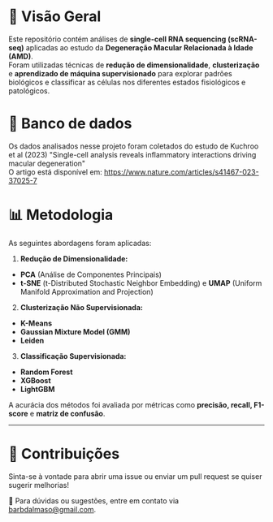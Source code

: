 # 📌 Visão Geral  
Este repositório contém análises de **single-cell RNA sequencing (scRNA-seq)** aplicadas ao estudo da **Degeneração Macular Relacionada à Idade (AMD)**.  
Foram utilizadas técnicas de **redução de dimensionalidade**, **clusterização** e **aprendizado de máquina supervisionado** para explorar padrões biológicos e classificar as células nos diferentes estados fisiológicos e patológicos.  

# 🎲 Banco de dados
Os dados analisados nesse projeto foram coletados do estudo de Kuchroo et al (2023) "Single-cell analysis reveals inflammatory interactions driving macular degeneration"  
O artigo está disponível em: https://www.nature.com/articles/s41467-023-37025-7

# 📊 Metodologia  
As seguintes abordagens foram aplicadas:  

 1. **Redução de Dimensionalidade:**  
   - **PCA** (Análise de Componentes Principais)  
   - **t-SNE** (t-Distributed Stochastic Neighbor Embedding) e **UMAP** (Uniform Manifold Approximation and Projection)

 2. **Clusterização Não Supervisionada:**  
   - **K-Means**  
   - **Gaussian Mixture Model (GMM)**  
   - **Leiden**  

 3. **Classificação Supervisionada:**  
   - **Random Forest**  
   - **XGBoost**  
   - **LightGBM**  

A acurácia dos métodos foi avaliada por métricas como **precisão, recall, F1-score** e **matriz de confusão**.  

---

# 📌 Contribuições
Sinta-se à vontade para abrir uma issue ou enviar um pull request se quiser sugerir melhorias!

📧 Para dúvidas ou sugestões, entre em contato via barbdalmaso@gmail.com.
